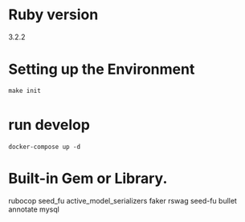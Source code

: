 
# Ruby version
3.2.2

# Setting up the Environment
```shell
make init
```


# run develop　
```shell
docker-compose up -d  
```

# Built-in Gem or Library.
rubocop
seed_fu
active_model_serializers
faker
rswag
seed-fu
bullet
annotate
mysql


